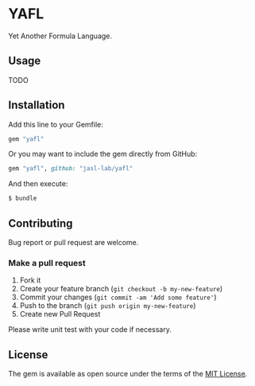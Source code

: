 YAFL
====

Yet Another Formula Language.

## Usage

TODO

## Installation

Add this line to your Gemfile:

```ruby
gem "yafl"
```

Or you may want to include the gem directly from GitHub:

```ruby
gem "yafl", github: "jasl-lab/yafl"
```

And then execute:

```sh
$ bundle
```

## Contributing

Bug report or pull request are welcome.

### Make a pull request

1. Fork it
2. Create your feature branch (`git checkout -b my-new-feature`)
3. Commit your changes (`git commit -am 'Add some feature'`)
4. Push to the branch (`git push origin my-new-feature`)
5. Create new Pull Request

Please write unit test with your code if necessary.

## License

The gem is available as open source under the terms of the [MIT License](http://opensource.org/licenses/MIT).
